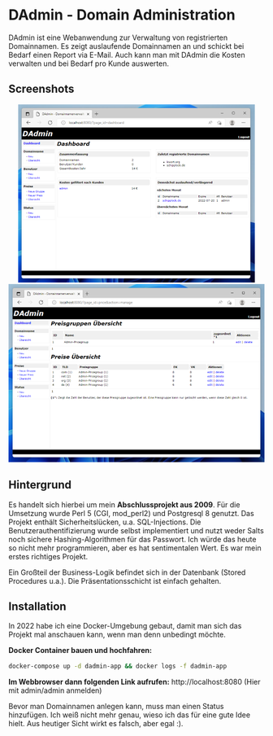 # DAdmin - Domain Administration

DAdmin ist eine Webanwendung zur Verwaltung von registrierten Domainnamen.
Es zeigt auslaufende Domainnamen an und schickt bei Bedarf einen Report via E-Mail.
Auch kann man mit DAdmin die Kosten verwalten und bei Bedarf pro Kunde auswerten.

## Screenshots

<p align="center">
<a href="screenshots/2022/dashboard.png"><img src="screenshots/2022/dashboard_thumb.png" /></a>
<a href="screenshots/2022/preisgruppe.png"><img src="screenshots/2022/preisgruppe_thumb.png" /></a>
</p>

## Hintergrund

Es handelt sich hierbei um mein **Abschlussprojekt aus 2009**. Für die Umsetzung
wurde Perl 5 (CGI, mod_perl2) und Postgresql 8 genutzt.
Das Projekt enthält Sicherheitslücken, u.a. SQL-Injections.
Die Benutzerauthentifizierung wurde selbst implementiert und nutzt weder Salts noch sichere Hashing-Algorithmen für das Passwort.
Ich würde das heute so nicht mehr programmieren, aber es hat sentimentalen Wert. Es war mein erstes richtiges Projekt.

Ein Großteil der Business-Logik befindet sich in der Datenbank (Stored Procedures u.a.).
Die Präsentationsschicht ist einfach gehalten.

## Installation

In 2022 habe ich eine Docker-Umgebung gebaut, damit man sich das Projekt mal
anschauen kann, wenn man denn unbedingt möchte.

**Docker Container bauen und hochfahren:**

```bash
docker-compose up -d dadmin-app && docker logs -f dadmin-app
```

**Im Webbrowser dann folgenden Link aufrufen:** http://localhost:8080 (Hier mit admin/admin anmelden)

Bevor man Domainnamen anlegen kann, muss man einen Status hinzufügen. Ich weiß
nicht mehr genau, wieso ich das für eine gute Idee hielt. Aus heutiger Sicht wirkt
es falsch, aber egal :).
